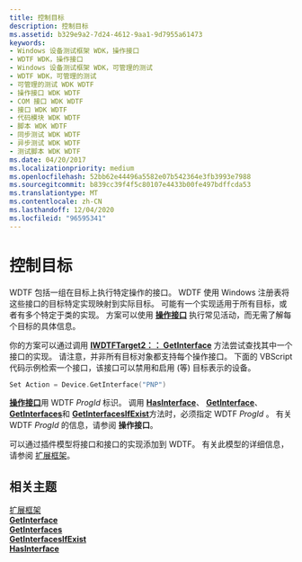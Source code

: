 ```yaml
---
title: 控制目标
description: 控制目标
ms.assetid: b329e9a2-7d24-4612-9aa1-9d7955a61473
keywords:
- Windows 设备测试框架 WDK，操作接口
- WDTF WDK，操作接口
- Windows 设备测试框架 WDK，可管理的测试
- WDTF WDK，可管理的测试
- 可管理的测试 WDK WDTF
- 操作接口 WDK WDTF
- COM 接口 WDK WDTF
- 接口 WDK WDTF
- 代码模块 WDK WDTF
- 脚本 WDK WDTF
- 同步测试 WDK WDTF
- 异步测试 WDK WDTF
- 测试脚本 WDK WDTF
ms.date: 04/20/2017
ms.localizationpriority: medium
ms.openlocfilehash: 52bb62e44496a5582e07b542364e3fb3993e7988
ms.sourcegitcommit: b839cc39f4f5c80107e4433b00fe497bdffcda53
ms.translationtype: MT
ms.contentlocale: zh-CN
ms.lasthandoff: 12/04/2020
ms.locfileid: "96595341"
---
```

# <a name="controlling-targets"></a>控制目标


WDTF 包括一组在目标上执行特定操作的接口。 WDTF 使用 Windows 注册表将这些接口的目标特定实现映射到实际目标。 可能有一个实现适用于所有目标，或者有多个特定于类的实现。 方案可以使用 [**操作接口**](./action-interfaces.md) 执行常见活动，而无需了解每个目标的具体信息。

你的方案可以通过调用 [**IWDTFTarget2：： GetInterface**](/windows-hardware/drivers/ddi/wdtf/nf-wdtf-iwdtftarget2-getinterface) 方法尝试查找其中一个接口的实现。 请注意，并非所有目标对象都支持每个操作接口。 下面的 VBScript 代码示例检索一个接口，该接口可以禁用和启用 (等) 目标表示的设备。

```cpp
Set Action = Device.GetInterface("PNP")
```

[**操作接口**](/windows-hardware/drivers/ddi/index)用 WDTF *ProgId* 标识。 调用 [**HasInterface**](/windows-hardware/drivers/ddi/wdtf/nf-wdtf-iwdtftarget2-hasinterface)、 [**GetInterface**](/windows-hardware/drivers/ddi/wdtf/nf-wdtf-iwdtftarget2-getinterface)、 [**GetInterfaces**](/windows-hardware/drivers/ddi/wdtf/nf-wdtf-iwdtftargets2-getinterfaces)和 [**GetInterfacesIfExist**](/windows-hardware/drivers/ddi/wdtf/nf-wdtf-iwdtftargets2-getinterfacesifexist)方法时，必须指定 WDTF *ProgId* 。 有关 WDTF *ProgId* 的信息，请参阅 **操作接口**。

可以通过插件模型将接口和接口的实现添加到 WDTF。 有关此模型的详细信息，请参阅 [扩展框架](extending-the-framework.md)。

## <a name="related-topics"></a>相关主题
[扩展框架](extending-the-framework.md)  
[**GetInterface**](/windows-hardware/drivers/ddi/wdtf/nf-wdtf-iwdtftarget2-getinterface)  
[**GetInterfaces**](/windows-hardware/drivers/ddi/wdtf/nf-wdtf-iwdtftargets2-getinterfaces)  
[**GetInterfacesIfExist**](/windows-hardware/drivers/ddi/wdtf/nf-wdtf-iwdtftargets2-getinterfacesifexist)  
[**HasInterface**](/windows-hardware/drivers/ddi/wdtf/nf-wdtf-iwdtftarget2-hasinterface)